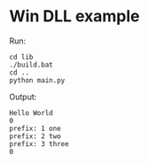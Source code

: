 # Win DLL example

Run:
```
cd lib
./build.bat
cd ..
python main.py
```
Output:
```
Hello World
0
prefix: 1 one
prefix: 2 two
prefix: 3 three
0
```
